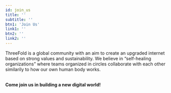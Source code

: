 ```yaml
---
id: join_us
title: ''
subtitle: ''
btn1: 'Join Us'
link1: ''
btn2: ''
link2: ''
---
```


ThreeFold is a global community with an aim to create an upgraded internet based on strong values and sustainability. We believe in “self-healing organizations” where teams organized in circles collaborate with each other similarily to how our own human body works.
<br/>
<br/>

**Come join us in building a new digital world!**